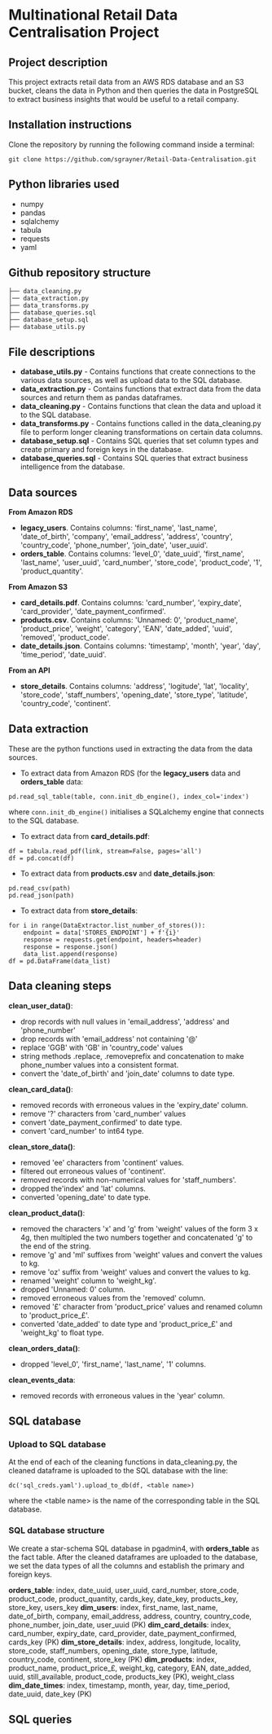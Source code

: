 # Multinational Retail Data Centralisation Project

## Project description
This project extracts retail data from an AWS RDS database and an S3 bucket, cleans the data in Python and then queries the data in PostgreSQL to extract business insights that would be useful to a retail company.

## Installation instructions

Clone the repository by running the following command inside a terminal:
```
git clone https://github.com/sgrayner/Retail-Data-Centralisation.git
```

## Python libraries used

- numpy
- pandas
- sqlalchemy
- tabula
- requests
- yaml

## Github repository structure

```
├── data_cleaning.py
│── data_extraction.py 
├── data_transforms.py
├── database_queries.sql
├── database_setup.sql
├── database_utils.py
```

## File descriptions

- **database_utils.py** - Contains functions that create connections to the various data sources, as well as upload data to the SQL database.
- **data_extraction.py** - Contains functions that extract data from the data sources and return them as pandas dataframes.
- **data_cleaning.py** - Contains functions that clean the data and upload it to the SQL database.
- **data_transforms.py** - Contains functions called in the data_cleaning.py file to perform longer cleaning transformations on certain data columns.
- **database_setup.sql** - Contains SQL queries that set column types and create primary and foreign keys in the database.
- **database_queries.sql** - Contains SQL queries that extract business intelligence from the database.

## Data sources

**From Amazon RDS**
- **legacy_users**. Contains columns: 'first_name', 'last_name', 'date_of_birth', 'company', 'email_address', 'address', 'country', 'country_code', 'phone_number', 'join_date', 'user_uuid'.
- **orders_table**. Contains columns: 'level_0', 'date_uuid', 'first_name', 'last_name', 'user_uuid', 'card_number', 'store_code', 'product_code', '1', 'product_quantity'.

**From Amazon S3**
- **card_details.pdf**. Contains columns: 'card_number', 'expiry_date', 'card_provider', 'date_payment_confirmed'.
- **products.csv**. Contains columns: 'Unnamed: 0', 'product_name', 'product_price', 'weight', 'category', 'EAN', 'date_added', 'uuid', 'removed', 'product_code'.
- **date_details.json**. Contains columns: 'timestamp', 'month', 'year', 'day', 'time_period', 'date_uuid'.

**From an API**
- **store_details**. Contains columns: 'address', 'logitude', 'lat', 'locality', 'store_code', 'staff_numbers', 'opening_date', 'store_type', 'latitude', 'country_code', 'continent'.

## Data extraction

These are the python functions used in extracting the data from the data sources.
 
- To extract data from Amazon RDS (for the **legacy_users** data and **orders_table** data:
```
pd.read_sql_table(table, conn.init_db_engine(), index_col='index')
```
where ```conn.init_db_engine()``` initialises a SQLalchemy engine that connects to the SQL database.

- To extract data from **card_details.pdf**:
```
df = tabula.read_pdf(link, stream=False, pages='all')
df = pd.concat(df)
```

- To extract data from **products.csv** and **date_details.json**:
```
pd.read_csv(path)
pd.read_json(path)
```

- To extract data from **store_details**:
```
for i in range(DataExtractor.list_number_of_stores()):
    endpoint = data['STORES_ENDPOINT'] + f'{i}'
    response = requests.get(endpoint, headers=header)
    response = response.json()
    data_list.append(response)
df = pd.DataFrame(data_list)
```

## Data cleaning steps

**clean_user_data()**:
- drop records with null values in 'email_address', 'address' and 'phone_number'
- drop records with 'email_address' not containing '@'
- replace 'GGB' with 'GB' in 'country_code' values
- string methods .replace, .removeprefix and concatenation to make phone_number values into a consistent format.
- convert the 'date_of_birth' and 'join_date' columns to date type.

**clean_card_data()**:
- removed records with erroneous values in the 'expiry_date' column.
- remove '?' characters from 'card_number' values
- convert 'date_payment_confirmed' to date type.
- convert 'card_number' to int64 type.

**clean_store_data()**:
- removed 'ee' characters from 'continent' values.
- filtered out erroneous values of 'continent'.
- removed records with non-numerical values for 'staff_numbers'.
- dropped the'index' and 'lat' columns.
- converted 'opening_date' to date type.

**clean_product_data()**:
- removed the characters 'x' and 'g' from 'weight' values of the form 3 x 4g, then multipled the two numbers together and concatenated 'g' to the end of the string.
- remove 'g' and 'ml' suffixes from 'weight' values and convert the values to kg.
- remove 'oz' suffix from 'weight' values and convert the values to kg.
- renamed 'weight' column to 'weight_kg'.
- dropped 'Unnamed: 0' column.
- removed erroneous values from the 'removed' column.
- removed '£' character from 'product_price' values and renamed column to 'product_price_£'.
- converted 'date_added' to date type and 'product_price_£' and 'weight_kg' to float type.

**clean_orders_data()**:
- dropped 'level_0', 'first_name', 'last_name', '1' columns.

**clean_events_data**:
- removed records with erroneous values in the 'year' column.

## SQL database

### Upload to SQL database

At the end of each of the cleaning functions in data_cleaning.py, the cleaned dataframe is uploaded to the SQL database with the line:
```
dc('sql_creds.yaml').upload_to_db(df, <table name>)
```
where the \<table name\> is the name of the corresponding table in the SQL database.

### SQL database structure

We create a star-schema SQL database in pgadmin4, with **orders_table** as the fact table. After the cleaned dataframes are uploaded to the database, we set the data types of all the columns and establish the primary and foreign keys.

**orders_table**: index, date_uuid, user_uuid, card_number, store_code, product_code, product_quantity, cards_key, date_key, products_key, store_key, users_key
**dim_users**: index, first_name, last_name, date_of_birth, company, email_address, address, country, country_code, phone_number, join_date, user_uuid (PK)
**dim_card_details**: index, card_number, expiry_date, card_provider, date_payment_confirmed, cards_key (PK)
**dim_store_details**: index, address, longitude, locality, store_code, staff_numbers, opening_date, store_type, latitude, country_code, continent, store_key (PK)
**dim_products**: index, product_name, product_price_£, weight_kg, category, EAN, date_added, uuid, still_available, product_code, products_key (PK), weight_class
**dim_date_times**: index, timestamp, month, year, day, time_period, date_uuid, date_key (PK)

## SQL queries
